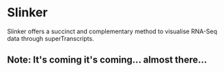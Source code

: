 # Slinker
Slinker offers a succinct and complementary method to visualise RNA-Seq data through superTranscripts.

## Note: It's coming it's coming... almost there...
